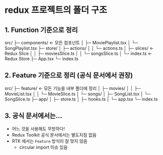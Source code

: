 # redux 프로젝트의 폴더 구조
## 1. Function 기준으로 정리
src/
├─ components/        <- 모든 컴포넌트
│  ├─ MoviePlaylist.tsx
│  └─ SongPlaylist.tsx
├─ store/
│  ├─ actions/
│  │  └─ actions.ts
│  ├─ slices/          <- Redux Slice
│  │  ├─ moviesSlice.ts
│  │  └─ songsSlice.ts
│  └─ index.ts         <- Redux Store
├─ App.tsx
└─ index.ts

## 2. Feature 기준으로 정리 (공식 문서에서 권장)
src/
├─ feature/        <- 모든 기능을 내부 폴더에 정리
│  ├─ movies/
│  │  ├─ MovieList.tsx
│  │  └─ MovieSlice.ts
│  └─ songs/
│     ├─ SongList.tsx
│     └─ SongSlice.ts
├─ app/
│  ├─ store.ts
│  ├─ hooks.ts
│  └─ app.tsx
└─ index.ts

## 3. 공식 문서에서는...
- 어느 것을 사용해도 무방하다!
- Redux Toolkit 공식 문서에서는 별도지침 없음
- RTK 에서는 `Feature` 방식이 잘 맞지 않음
  - circular import 이슈 있음